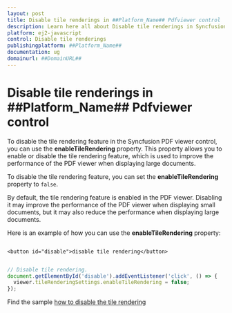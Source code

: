 ```yaml
---
layout: post
title: Disable tile renderings in ##Platform_Name## Pdfviewer control | Syncfusion
description: Learn here all about Disable tile renderings in Syncfusion ##Platform_Name## Pdfviewer control of Syncfusion Essential JS 2 and more.
platform: ej2-javascript
control: Disable tile renderings 
publishingplatform: ##Platform_Name##
documentation: ug
domainurl: ##DomainURL##
---
```


# Disable tile renderings in ##Platform_Name## Pdfviewer control

To disable the tile rendering feature in the Syncfusion PDF viewer control, you can use the **enableTileRendering** property. This property allows you to enable or disable the tile rendering feature, which is used to improve the performance of the PDF viewer when displaying large documents.

To disable the tile rendering feature, you can set the **enableTileRendering** property to `false`.

By default, the tile rendering feature is enabled in the PDF viewer. Disabling it may improve the performance of the PDF viewer when displaying small documents, but it may also reduce the performance when displaying large documents.

Here is an example of how you can use the **enableTileRendering** property:

```

<button id="disable">disable tile rendering</button>

```

```javascript

// Disable tile rendering.
document.getElementById('disable').addEventListener('click', () => {
  viewer.tileRenderingSettings.enableTileRendering = false;
});

```

Find the sample [how to disable the tile rendering](https://stackblitz.com/edit/7fefpj-n7pyna?file=index.js)